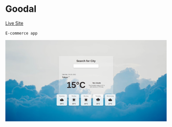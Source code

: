 # Goodal

[Live Site](https://good-al.netlify.app/)

```
E-commerce app
```

![Goodal](https://github.com/yusof29/weathercity/blob/bb78b5f7e55c7953ac201c7c1979722bb2b2968e/src/assets/readme/weatherCity.png "Goodal")
